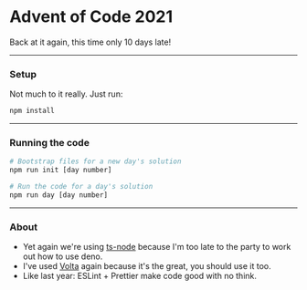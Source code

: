 # Advent of Code 2021
Back at it again, this time only 10 days late!

---

### **Setup**
Not much to it really. Just run:
```sh
npm install
```

---

### **Running the code**
```sh
# Bootstrap files for a new day's solution
npm run init [day number]

# Run the code for a day's solution
npm run day [day number]
```

---

### **About**
* Yet again we're using [ts-node](https://www.npmjs.com/package/ts-node) because I'm too late to the party to work out how to use deno.
* I've used [Volta](https://volta.sh) again because it's the great, you should use it too.
* Like last year: ESLint + Prettier make code good with no think.
